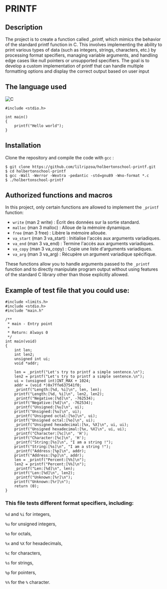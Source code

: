 # PRINTF

## Description
 
The project is to create a function called _printf, which mimics the behavior of the standard printf function in C. This involves implementing the ability to print various types of data (such as integers, strings, characters, etc.) by processing format specifiers, managing variable arguments, and handling edge cases like null pointers or unsupported specifiers. The goal is to develop a custom implementation of printf that can handle multiple formatting options and display the correct output based on user input

## The language used

![C](https://img.shields.io/badge/language-C-blue)

```
#include <stdio.h>

int main()
{
    printf("Hello world");
}
```
## Installation

Clone the repository and compile the code with `gcc` :

```
$ git clone https://github.com/lilripzoa/holbertonschool-printf.git
$ cd holbertonschool-printf
$ gcc -Wall -Werror -Wextra -pedantic -std=gnu89 -Wno-format *.c
$ ./holbertonschool-printf
```
    
## Authorized functions and macros

In this project, only certain functions are allowed to implement the `_printf` function:

- `write` (man 2 write) : Écrit des données sur la sortie standard.
- `malloc` (man 3 malloc) : Alloue de la mémoire dynamique.
- `free` (man 3 free) : Libère la mémoire allouée.
- `va_start` (man 3 va_start) : Initialise l'accès aux arguments variadiques.
- `va_end` (man 3 va_end) : Termine l'accès aux arguments variadiques.
- `va_copy` (man 3 va_copy) : Copie une liste d'arguments variadiques.
- `va_arg` (man 3 va_arg) : Récupère un argument variadique spécifique.

These functions allow you to handle arguments passed to the `_printf` function and to directly manipulate program output without using features of the standard C library other than those explicitly allowed.
## Example of test file that you could use:

```
#include <limits.h>
#include <stdio.h>
#include "main.h"

/**
 * main - Entry point
 *
 * Return: Always 0
 */
int main(void)
{
    int len;
    int len2;
    unsigned int ui;
    void *addr;

    len = _printf("Let's try to printf a simple sentence.\n");
    len2 = printf("Let's try to printf a simple sentence.\n");
    ui = (unsigned int)INT_MAX + 1024;
    addr = (void *)0x7ffe637541f0;
    _printf("Length:[%d, %i]\n", len, len);
    printf("Length:[%d, %i]\n", len2, len2);
    _printf("Negative:[%d]\n", -762534);
    printf("Negative:[%d]\n", -762534);
    _printf("Unsigned:[%u]\n", ui);
    printf("Unsigned:[%u]\n", ui);
    _printf("Unsigned octal:[%o]\n", ui);
    printf("Unsigned octal:[%o]\n", ui);
    _printf("Unsigned hexadecimal:[%x, %X]\n", ui, ui);
    printf("Unsigned hexadecimal:[%x, %X]\n", ui, ui);
    _printf("Character:[%c]\n", 'H');
    printf("Character:[%c]\n", 'H');
    _printf("String:[%s]\n", "I am a string !");
    printf("String:[%s]\n", "I am a string !");
    _printf("Address:[%p]\n", addr);
    printf("Address:[%p]\n", addr);
    len = _printf("Percent:[%%]\n");
    len2 = printf("Percent:[%%]\n");
    _printf("Len:[%d]\n", len);
    printf("Len:[%d]\n", len2);
    _printf("Unknown:[%r]\n");
    printf("Unknown:[%r]\n");
    return (0);
}
```

### This file tests different format specifiers, including:
    
`%d` and `%i` for integers,

`%u` for unsigned integers,

`%o` for octals,

`%x` and `%X` for hexadecimals,

`%c` for characters,

`%s` for strings,

`%p` for pointers,

`%%` for the `%` character.
